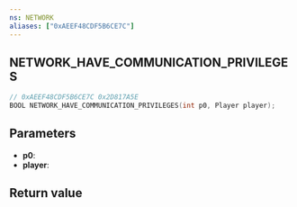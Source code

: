 ```yaml
---
ns: NETWORK
aliases: ["0xAEEF48CDF5B6CE7C"]
---
```

## NETWORK_HAVE_COMMUNICATION_PRIVILEGES

```c
// 0xAEEF48CDF5B6CE7C 0x2D817A5E
BOOL NETWORK_HAVE_COMMUNICATION_PRIVILEGES(int p0, Player player);
```

## Parameters
* **p0**: 
* **player**: 

## Return value
